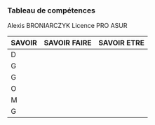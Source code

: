 ### Tableau de compétences 
Alexis BRONIARCZYK Licence PRO ASUR

| SAVOIR | SAVOIR FAIRE | SAVOIR ETRE |
| ------ | ------------ | ----------- | 
| D      |              |             | 
| G      |              |             | 
| G      |              |             | 
| O      |              |             | 
| M      |              |             | 
| G      |              |             | 